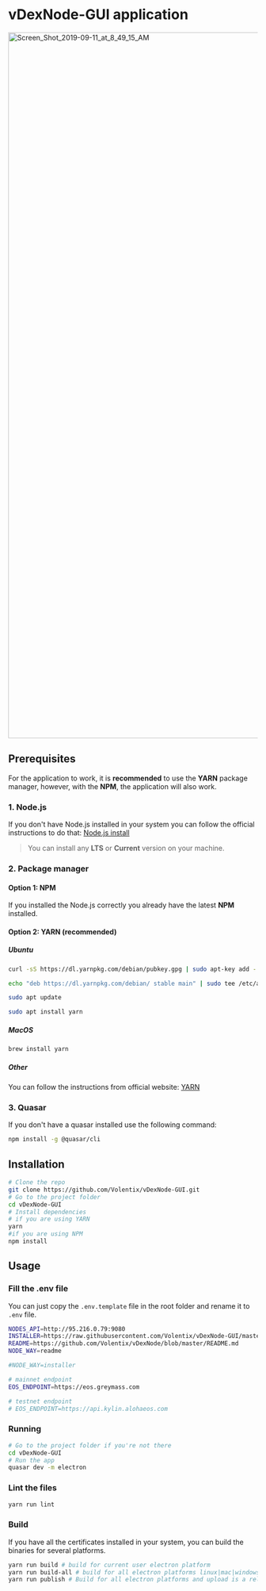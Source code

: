 # vDexNode-GUI application
<img width="1424" alt="Screen_Shot_2019-09-11_at_8_49_15_AM" src="https://user-images.githubusercontent.com/2269864/64713340-889e9d00-d471-11e9-879d-fe43fd22614e.png">


## Prerequisites
For the application to work, it is **recommended** to use the **YARN** package manager, however, with the **NPM**, the application will also work.

### 1. Node.js
If you don't have Node.js installed in your system you can follow the official instructions to do that: [Node.js install](https://nodejs.org/en/)

> You can install any **LTS** or **Current** version on your machine.

### 2. Package manager
#### Option 1: NPM
If you installed the Node.js correctly you already have the latest **NPM** installed.
#### Option 2: YARN (recommended)
##### Ubuntu
```bash
curl -sS https://dl.yarnpkg.com/debian/pubkey.gpg | sudo apt-key add -

echo "deb https://dl.yarnpkg.com/debian/ stable main" | sudo tee /etc/apt/sources.list.d/yarn.list

sudo apt update

sudo apt install yarn
```
##### MacOS
```bash
brew install yarn
```
##### Other
You can follow the instructions from official website: [YARN](https://yarnpkg.com/en/docs/install)

### 3. Quasar
If you don't have a quasar installed use the following command:
```bash
npm install -g @quasar/cli
```

## Installation
```bash
# Clone the repo
git clone https://github.com/Volentix/vDexNode-GUI.git
# Go to the project folder
cd vDexNode-GUI
# Install dependencies
# if you are using YARN
yarn
#if you are using NPM
npm install
```

## Usage

### Fill the .env file
You can just copy the `.env.template` file in the root folder and rename it to `.env` file.
```bash
NODES_API=http://95.216.0.79:9080
INSTALLER=https://raw.githubusercontent.com/Volentix/vDexNode-GUI/master/ubuntu-installer/install.sh
README=https://github.com/Volentix/vDexNode/blob/master/README.md
NODE_WAY=readme

#NODE_WAY=installer

# mainnet endpoint
EOS_ENDPOINT=https://eos.greymass.com

# testnet endpoint
# EOS_ENDPOINT=https://api.kylin.alohaeos.com
```

### Running
```bash
# Go to the project folder if you're not there
cd vDexNode-GUI
# Run the app
quasar dev -m electron
```

### Lint the files
```bash
yarn run lint
```

### Build
If you have all the certificates installed in your system, you can build the binaries for several platforms.
```bash
yarn run build # build for current user electron platform
yarn run build-all # build for all electron platforms linux|mac|windows|darwin
yarn run publish # Build for all electron platforms and upload is a release on github
```